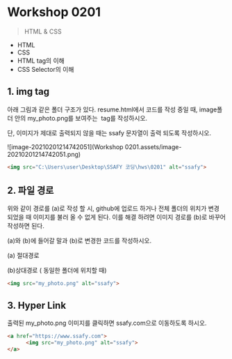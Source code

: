 # Workshop 0201

> HTML & CSS



* HTML
* CSS
* HTML tag의 이해
* CSS Selector의 이해



## 1. img tag

아래 그림과 같은 폴더 구조가 있다. resume.html에서 코드를 작성 중일 때, image폴더 안의 my_photo.png를 보여주는 <img> tag를 작성하시오.

단, 이미지가 제대로 출력되지 않을 때는 ssafy 문자열이 출력 되도록 작성하시오.

![image-20210201214742051](Workshop 0201.assets/image-20210201214742051.png)



```html
<img src="C:\Users\user\Desktop\SSAFY 코딩\hws\0201" alt="ssafy">
```





## 2. 파일 경로

위와 같이 경로를 (a)로 작성 할 시, github에 업로드 하거나 전체 폴더의 위치가 변경 되었을 때 이미지를 불러 올 수 없게 된다. 이를 해결 하려면 이미지 경로를 (b)로 바꾸어 작성하면 된다.

(a)와 (b)에 들어갈 말과 (b)로 변경한 코드를 작성하시오.



(a) 절대경로

(b)상대경로 ( 동일한 폴더에 위치할 때)

```html
<img src="my_photo.png" alt="ssafy">
```







## 3. Hyper Link

출력된 my_photo.png 이미지를 클릭하면 ssafy.com으로 이동하도록 하시오.



```html
<a href="https://www.ssafy.com">
      <img src="my_photo.png" alt="ssafy">
</a>
```







